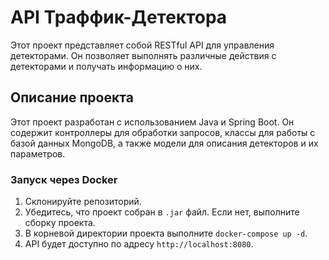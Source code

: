 # API Траффик-Детектора

Этот проект представляет собой RESTful API для управления детекторами. Он позволяет выполнять различные действия с детекторами и получать информацию о них.

## Описание проекта

Этот проект разработан с использованием Java и Spring Boot. Он содержит контроллеры для обработки запросов, классы для работы с базой данных MongoDB, а также модели для описания детекторов и их параметров.

### Запуск через Docker

1. Склонируйте репозиторий.
2. Убедитесь, что проект собран в `.jar` файл. Если нет, выполните сборку проекта.
3. В корневой директории проекта выполните `docker-compose up -d`.
4. API будет доступно по адресу `http://localhost:8080`.
